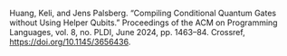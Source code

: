 Huang, Keli, and Jens Palsberg. “Compiling Conditional Quantum Gates without Using Helper Qubits.” Proceedings of the ACM on Programming Languages, vol. 8, no. PLDI, June 2024, pp. 1463–84. Crossref, <a href='https://doi.org/10.1145/3656436' target='_blank'>https://doi.org/10.1145/3656436</a>.